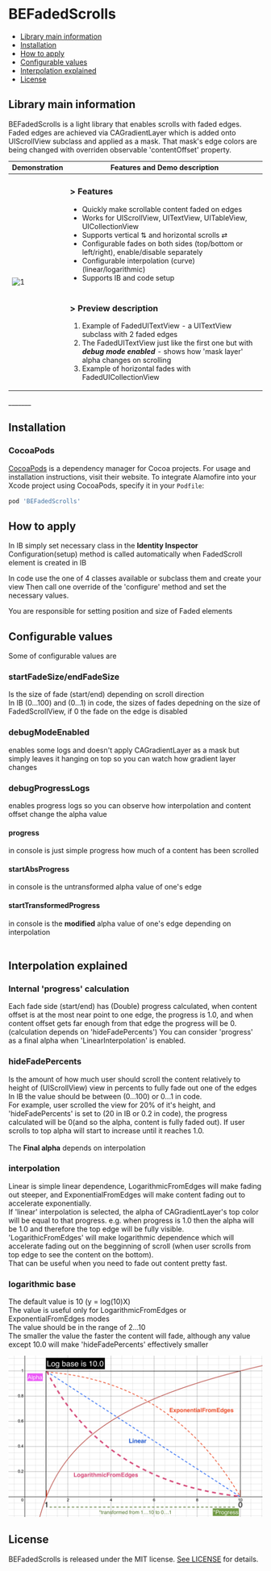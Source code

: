 # BEFadedScrolls

- [Library main information](#Library-main-information)
- [Installation](#installation)
- [How to apply](#how-to-apply)
- [Configurable values](#Configurable-values)
- [Interpolation explained](#Interpolation-explained)
- [License](#license)

## Library main information

BEFadedScrolls is a light library that enables scrolls with faded edges. Faded edges are achieved via CAGradientLayer which is added onto UIScrollView subclass and applied as a mask. That mask's edge colors are being changed with overriden observable 'contentOffset' property.

<table class="tg">
<thead>
  <tr>
    <th class="tg-0pky">Demonstration</th>
    <th class="tg-0lax">Features and Demo description</th>
  </tr>
</thead>
<tbody>
  <tr>
    <td class="tg-0lax" rowspan="2"><img src="PresentationFiles/BEFadedScrolls_FadedScrollsExample_s2.gif"  alt="1" width = 300px height = 608px ></td>
    <td class="tg-0lax"><h3>> Features</h3><ul><li><left>Quickly make scrollable content faded on edges</left></li><li>Works for UIScrollView, UITextView, UITableView, UICollectionView</li><li>Supports vertical ⇅ and horizontal scrolls ⇄</li><li>Configurable fades on both sides (top/bottom or left/right), enable/disable separately</li><li>Configurable interpolation (curve) (linear/logarithmic)</li><li>Supports IB and code setup</li></ol></td>
  </tr>
  <tr>
    <td class="tg-0lax"><h3>> Preview description</h3><ol><li>Example of FadedUITextView - a UITextView subclass with 2 faded edges</li><li>The FadedUITextView just like the first one but with <b><i>debug mode enabled</i></b> - shows how 'mask layer' alpha changes on scrolling</li><li>Example of horizontal fades with FadedUICollectionView</li></ul></td>
  </tr>
</tbody>
</table>
_______


## Installation
### CocoaPods

[CocoaPods](https://cocoapods.org) is a dependency manager for Cocoa projects. For usage and installation instructions, visit their website. To integrate Alamofire into your Xcode project using CocoaPods, specify it in your `Podfile`:

```ruby
pod 'BEFadedScrolls'
```

## How to apply
In IB simply set necessary class in the <b>Identity Inspector</b>
Configuration(setup) method is called automatically when FadedScroll element is created in IB

In code use the one of 4 classes available or subclass them and create your view
Then call one override of the 'configure' method and set the necessary values.

You are responsible for setting position and size of Faded elements

## Configurable values
Some of configurable values are

### startFadeSize/endFadeSize
Is the size of fade (start/end) depending on scroll direction<br />
In IB (0...100) and (0...1) in code, the sizes of fades depedning on the size of FadedScrollView, if 0 the fade on the edge is disabled

### debugModeEnabled
enables some logs and doesn't apply CAGradientLayer as a mask but simply leaves it hanging on top so you can watch how gradient layer changes

### debugProgressLogs
enables progress logs so you can observe how interpolation and content offset change the alpha value

#### progress
in console is just simple progress how much of a content has been scrolled

#### startAbsProgress
in console is the untransformed alpha value of one's edge

#### startTransformedProgress
in console is the <b>modified</b> alpha value of one's edge depending on interpolation<br />
<br />
## Interpolation explained

### Internal 'progress' calculation

Each fade side (start/end) has (Double) progress calculated, when content offset is at the most near point to one edge, the progress is 1.0, and when content offset gets far enough from that edge the progress will be 0. (calculation depends on 'hideFadePercents')
You can consider 'progress' as a final alpha when 'LinearInterpolation' is enabled.

### hideFadePercents
Is the amount of how much user should scroll the content relatively to height of (UIScrollView) view in percents to fully fade out one of the edges<br />
In IB the value should be between (0...100) or 0...1 in code.<br />
For example, user scrolled the view for 20% of it's height, and 'hideFadePercents' is set to (20 in IB or 0.2 in code), 
the progress calculated will be 0(and so the alpha, content is fully faded out). If user scrolls to top alpha will start to increase until it reaches 1.0.<br />
<br />
The <b>Final alpha</b> depends on interpolation


### interpolation

Linear is simple linear dependence, LogarithmicFromEdges will make fading out steeper, and ExponentialFromEdges will make content fading out to accelerate exponentially.<br />
If 'linear'
interpolation is selected, the alpha of CAGradientLayer's top color will be equal to that progress. e.g.
when progress is 1.0 then the alpha will be 1.0 and therefore the top edge will be fully visible.<br />
'LogarithicFromEdges' will make logarithmic dependence which will accelerate fading out on the begginning
of scroll (when user scrolls from top edge to see the content on the bottom).<br />That can be useful when you need to fade out content pretty fast. 

### logarithmic base

The default value is 10 (y = log(10)X)<br />
The value is useful only for LogarithmicFromEdges or ExponentialFromEdges modes<br />
The value should be in the range of 2...10<br />
The smaller the value the faster the content will fade, although any value except 10.0 will make 'hideFadePercents' effectively smaller

![](PresentationFiles/BEFadedScrollsHowAlphaChanges.png)

## License

BEFadedScrolls is released under the MIT license. [See LICENSE](https://github.com/DevBorisElkin/BEFadedScrolls/blob/main/LICENSE) for details.
